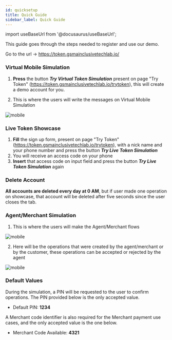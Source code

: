 ```yaml
---
id: quicksetup
title: Quick Guide
sidebar_label: Quick Guide
---
```


import useBaseUrl from '@docusaurus/useBaseUrl';

This guide goes through the steps needed to register and use our demo.

Go to the url -> https://token.gsmainclusivetechlab.io/

### Virtual Mobile Simulation

1. **Press** the button ***Try Virtual Token Simulation*** present on page "Try Token" (https://token.gsmainclusivetechlab.io/trytoken), this will create a demo account for you. 

2. This is where the users will write the messages on Virtual Mobile Simulation

<div style={{textAlign: 'center'}}>
   <img alt="mobile" src={useBaseUrl('img/mobile.png')}/>
</div>

### Live Token Showcase

1. **Fill** the sign up form, present on page "Try Token" (https://token.gsmainclusivetechlab.io/trytoken), with a nick name and your phone number and press the button ***Try Live Token Simulation*** 
2. You will receive an access code on your phone
3. **Insert** that access code on input field and press the button ***Try Live Token Simulation*** again

### Delete Account

**All accounts are deleted every day at 0 AM**, but if user made one operation on showcase, that account will be deleted after five seconds since the user closes the tab.

### Agent/Merchant Simulation

1. This is where the users will make the Agent/Merchant flows

<div style={{textAlign: 'center'}}>
   <img alt="mobile" src={useBaseUrl('img/agent_merchant.png')}/>
</div>

2. Here will be the operations that were created by the agent/merchant or by the customer, these operations can be accepted or rejected by the agent 

<div style={{textAlign: 'center'}}>
   <img alt="mobile" src={useBaseUrl('img/notifications.png')}/>
</div>

### Default Values

During the simulation, a PIN will be requested to the user to confirm operations. The PIN provided below is the only accepted value.

- Default PIN: **1234**

A Merchant code identifier is also required for the Merchant payment use cases, and the only accepted value is the one below.

- Merchant Code Available: **4321**
